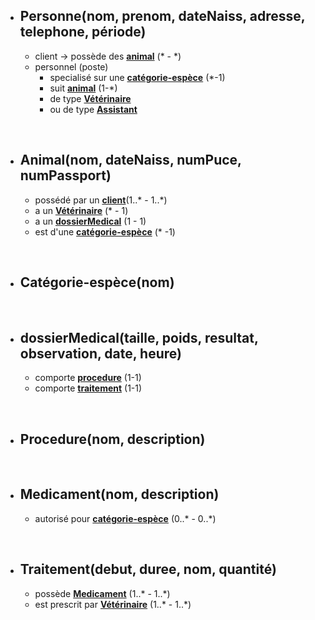 + ## Personne(nom, prenom, dateNaiss, adresse, telephone, période)
    + client -> possède des **<ins>animal</ins>** (* - *)
    + personnel (poste) 
        + specialisé sur une **<ins>catégorie-espèce</ins>** (*-1)
        + suit **<ins>animal</ins>** (1-*)
        + de type **<ins>Vétérinaire</ins>** <br> 
        + ou de type **<ins>Assistant</ins>**
<br> 

+ ## Animal(nom, dateNaiss, numPuce, numPassport)
    + possédé par un **<ins>client</ins>**(1..*  -  1..*) 
    + a un **<ins>Vétérinaire</ins>** (* -  1)
    + a un **<ins>dossierMedical</ins>** (1 - 1)
    + est d'une **<ins>catégorie-espèce</ins>** (* -1)
<br> 

+ ## Catégorie-espèce(nom)
<br> 

+ ## dossierMedical(taille, poids, resultat, observation, date, heure)
    + comporte **<ins>procedure</ins>** (1-1)
    + comporte **<ins>traitement</ins>** (1-1)
<br> 

+ ## Procedure(nom, description)
<br> 

+ ## Medicament(nom, description)
    + autorisé pour **<ins>catégorie-espèce</ins>** (0..*  -  0..*)
<br>

+ ## Traitement(debut, duree, nom, quantité)
    + possède **<ins>Medicament</ins>** (1..* - 1..*)
    + est prescrit par **<ins>Vétérinaire</ins>** (1..* - 1..*)
<br> 





